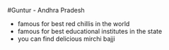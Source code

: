 #Guntur - Andhra Pradesh

- famous for best red chillis in the world
- famous for best educational institutes in the state
- you can find delicious mirchi bajji

